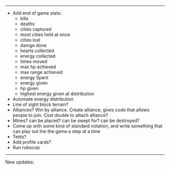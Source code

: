 -------------------------
- Add end of game stats:
  -  kills
  -  deaths
  -  cities captured
  -  most cities held at once
  -  cities lost
  -  damge done
  -  hearts collected
  -  energy collected
  -  times moved
  -  max hp achieved
  -  max range achieved
  -  energy Spent
  -  energy given
  -  hp given
  -  highest energy given at distribution
- Automate energy distribution
- Line of sight block terrain?
- Alliances? Win by alliance. Create alliance, gives code that allows people to join. Cost double to attach alliance?
- Mines? can be placed? can be swept for? can be destroyed?
- Come up with some kind of standard notation, and write something that can play out the the game a step at a time
- Tests?
- Add profile cards?
- Run rubocop

-------------------------
New updates:


